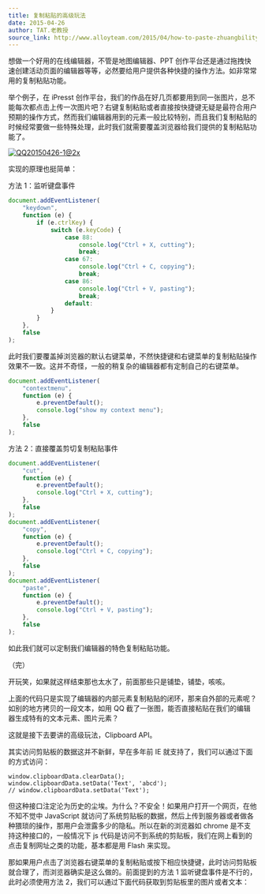 ```yaml
---
title: 复制粘贴的高级玩法
date: 2015-04-26
author: TAT.老教授
source_link: http://www.alloyteam.com/2015/04/how-to-paste-zhuangbility/
---
```


<!-- {% raw %} - for jekyll -->

想做一个好用的在线编辑器，不管是地图编辑器、PPT 创作平台还是通过拖拽快速创建活动页面的编辑器等等，必然要给用户提供各种快捷的操作方法。如非常常用的复制粘贴功能。

举个例子，在 iPresst 创作平台，我们的作品在好几页都要用到同一张图片，总不能每次都点击上传一次图片吧？右键复制粘贴或者直接按快捷键无疑是最符合用户预期的操作方式，然而我们编辑器用到的元素一般比较特别，而且我们复制粘贴的时候经常要做一些特殊处理，此时我们就需要覆盖浏览器给我们提供的复制粘贴功能了。

[![QQ20150426-1@2x](http://www.alloyteam.com/wp-content/uploads/2015/04/QQ20150426-1@2x1.jpg)](http://www.alloyteam.com/wp-content/uploads/2015/04/QQ20150426-1@2x1.jpg)

实现的原理也挺简单：

方法 1：监听键盘事件

```javascript
document.addEventListener(
    "keydown",
    function (e) {
        if (e.ctrlKey) {
            switch (e.keyCode) {
                case 88:
                    console.log("Ctrl + X, cutting");
                    break;
                case 67:
                    console.log("Ctrl + C, copying");
                    break;
                case 86:
                    console.log("Ctrl + V, pasting");
                    break;
                default:
            }
        }
    },
    false
);
```

此时我们要覆盖掉浏览器的默认右键菜单，不然快捷键和右键菜单的复制粘贴操作效果不一致。这并不奇怪，一般的稍复杂的编辑器都有定制自己的右键菜单。

```javascript
document.addEventListener(
    "contextmenu",
    function (e) {
        e.preventDefault();
        console.log("show my context menu");
    },
    false
);
```

方法 2：直接覆盖剪切复制粘贴事件

```javascript
document.addEventListener(
    "cut",
    function (e) {
        e.preventDefault();
        console.log("Ctrl + X, cutting");
    },
    false
);
document.addEventListener(
    "copy",
    function (e) {
        e.preventDefault();
        console.log("Ctrl + C, copying");
    },
    false
);
document.addEventListener(
    "paste",
    function (e) {
        e.preventDefault();
        console.log("Ctrl + V, pasting");
    },
    false
);
```

如此我们就可以定制我们编辑器的特色复制粘贴功能。

（完）

开玩笑，如果就这样结束那也太水了，前面那些只是铺垫，铺垫，咳咳。

上面的代码只是实现了编辑器的内部元素复制粘贴的闭环，那来自外部的元素呢？如别的地方拷贝的一段文本，如用 QQ 截了一张图，能否直接粘贴在我们的编辑器生成特有的文本元素、图片元素？

这就是接下去要讲的高级玩法，Clipboard API。

其实访问剪贴板的数据这并不新鲜，早在多年前 IE 就支持了，我们可以通过下面的方式访问：

    window.clipboardData.clearData();  
    window.clipboardData.setData('Text', 'abcd');
    // window.clipboardData.setData('Text');

但这种接口注定沦为历史的尘埃。为什么？不安全！如果用户打开一个网页，在他不知不觉中 JavaScript 就访问了系统剪贴板的数据，然后上传到服务器或者做各种猥琐的操作，那用户会泄露多少的隐私。所以在新的浏览器如 chrome 是不支持这种接口的，一般情况下 js 代码是访问不到系统的剪贴板，我们在网上看到的点击复制网址之类的功能，基本都是用 Flash 来实现。

那如果用户点击了浏览器右键菜单的复制粘贴或按下相应快捷键，此时访问剪贴板就合理了，而浏览器确实是这么做的。前面提到的方法 1 监听键盘事件是不行的，此时必须使用方法 2，我们可以通过下面代码获取到剪贴板里的图片或者文本：


<!-- {% endraw %} - for jekyll -->